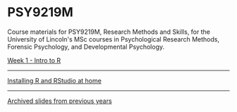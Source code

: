 # PSY9219M
Course materials for PSY9219M, Research Methods and Skills, for the University of Lincoln's MSc courses in Psychological Research Methods, Forensic Psychology, and Developmental Psychology.

[Week 1 - Intro to R](Week-1-intro-to-R.html)

---
[Installing R and RStudio at home](Installing-R.html)

---
[Archived slides from previous years](archived/README.html)